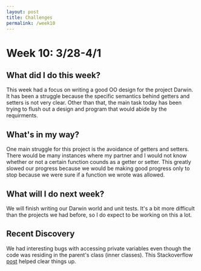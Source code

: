 ```yaml
---
layout: post
title: Challenges
permalink: /week10
---
```


# Week 10: 3/28-4/1

## What did I do this week?

This week had a focus on writing a good OO design for the project Darwin. It has been a struggle because the specific semantics behind getters and setters is not very clear. Other than that, the main task today has been trying to flush out a design and program that would abide by the requirments.

## What's in my way?

One main struggle for this project is the avoidance of getters and setters. There would be many instances where my partner and I would not know whether or not a certain function counds as a getter or setter. This greatly slowed our progress because we would be making good progress only to stop because we were sure if a function we wrote was allowed. 

## What will I do next week?

We will finish writing our Darwin world and unit tests. It's a bit more difficult than the projects we had before, so I do expect to be working on this a lot.

## Recent Discovery

We had interesting bugs with accessing private variables even though the code was residing in the parent's class (inner classes). This Stackoverflow [post](http://stackoverflow.com/questions/11405069/inner-class-accessing-outer-class) helped clear things up.
